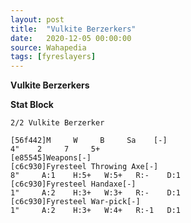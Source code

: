 ```yaml
---
layout: post
title:  "Vulkite Berzerkers"
date:   2020-12-05 00:00:00
source: Wahapedia
tags: [fyreslayers]
---
```


**Vulkite Berzerkers**

**Stat Block**
```
2/2 Vulkite Berzerker
```

```
[56f442]M     W     B     Sa    [-]
4"    2     7     5+    
[e85545]Weapons[-]
[c6c930]Fyresteel Throwing Axe[-]
8"     A:1    H:5+   W:5+   R:-    D:1   
[c6c930]Fyresteel Handaxe[-]
1"     A:2    H:3+   W:3+   R:-    D:1   
[c6c930]Fyresteel War-pick[-]
1"     A:2    H:3+   W:4+   R:-1   D:1   
```
    